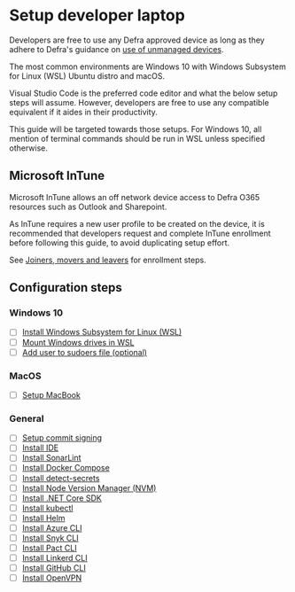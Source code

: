 # Setup developer laptop
Developers are free to use any Defra approved device as long as they adhere to Defra's guidance on [use of unmanaged devices](https://github.com/DEFRA/software-development-standards/blob/master/guides/unmanaged_devices.md). 

The most common environments are Windows 10 with Windows Subsystem for Linux (WSL) Ubuntu distro and macOS.

Visual Studio Code is the preferred code editor and what the below setup steps will assume.  However, developers are free to use any compatible equivalent if it aides in their productivity.

This guide will be targeted towards those setups. For Windows 10, all mention of terminal commands should be run in WSL unless specified otherwise.

## Microsoft InTune
Microsoft InTune allows an off network device access to Defra O365 resources such as Outlook and Sharepoint.

As InTune requires a new user profile to be created on the device, it is recommended that developers request and complete InTune enrollment before following this guide, to avoid duplicating setup effort.

See [Joiners, movers and leavers](../jlm.md) for enrollment steps.

## Configuration steps
### Windows 10
- [ ] [Install Windows Subsystem for Linux (WSL)](install-wsl.md)
- [ ] [Mount Windows drives in WSL](mount-windows-drives-in-wsl.md)
- [ ] [Add user to sudoers file (optional)](./setup-sudoers.md)
### MacOS
- [ ] [Setup MacBook](setup-macbook.md)

### General
- [ ] [Setup commit signing](sign-commits.md)
- [ ] [Install IDE](install-vs-code.md)
- [ ] [Install SonarLint](install-sonarlint.md)
- [ ] [Install Docker Compose](install-docker-compose.md)
- [ ] [Install detect-secrets](install-detect-secrets.md)
- [ ] [Install Node Version Manager (NVM)](install-node-version-manager.md)
- [ ] [Install .NET Core SDK](install-dotnet-sdk.md)
- [ ] [Install kubectl](install-kubectl.md)
- [ ] [Install Helm](installing-helm.md)
- [ ] [Install Azure CLI](install-azure-cli.md)
- [ ] [Install Snyk CLI](install-snyk.md)
- [ ] [Install Pact CLI](pact-cli.md)
- [ ] [Install Linkerd CLI](install-linkerd.md)
- [ ] [Install GitHub CLI](install-github.md)
- [ ] [Install OpenVPN](install-openvpn.md)
